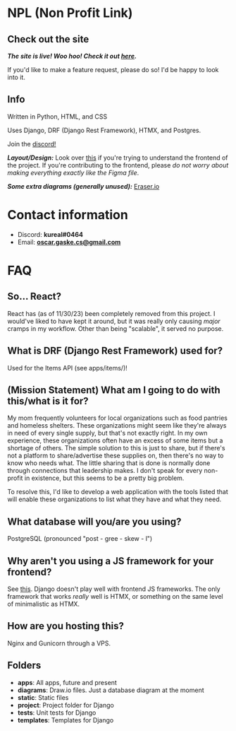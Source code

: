 # NPL (Non Profit Link)

## Check out the site

_**The site is live! Woo hoo! Check it out [here](https://nonprofitlink.org).**_

If you'd like to make a feature request, please do so! I'd be happy to look into it. 

## Info

Written in Python, HTML, and CSS

Uses Django, DRF (Django Rest Framework), HTMX, and Postgres.

Join the [discord!](https://discord.gg/smTmsCt69W)

**_Layout/Design:_** Look over [this](https://www.figma.com/file/pKaku2N7xVPbCGQb1p6LIJ/NPL?type=design&node-id=0-1&mode=design&t=mc7YWpRIbtvPRkHG-11) if you're trying to understand the frontend of the project. If you're contributing to the frontend, please _do not worry about making everything exactly like the Figma file_.

**_Some extra diagrams (generally unused):_** [Eraser.io](https://app.eraser.io/invite/CMPmi4yayzi3WI2kI1DS)

# Contact information

- Discord: **kureal#0464**
- Email: **oscar.gaske.cs@gmail.com**

# FAQ

## So... React?

React has (as of 11/30/23) been completely removed from this project. I would've liked to have kept it around, but it was really only causing _major_ cramps in my workflow. Other than being "scalable", it served no purpose.

## What is DRF (Django Rest Framework) used for?

Used for the Items API (see apps/items/)!

## (Mission Statement) What am I going to do with this/what is it for?

My mom frequently volunteers for local organizations such as food pantries and homeless shelters. These organizations might seem like they're always in need of every single supply, but that's not exactly right. In my own experience, these organizations often have an excess of some items but a shortage of others. The simple solution to this is just to share, but if there's not a platform to share/advertise these supplies on, then there's no way to know who needs what. The little sharing that is done is normally done through connections that leadership makes. I don't speak for every non-profit in existence, but this seems to be a pretty big problem.

To resolve this, I'd like to develop a web application with the tools listed that will enable these organizations to list what they have and what they need.

## What database will you/are you using?

PostgreSQL (pronounced "post - gree - skew - l")

## Why aren't you using a JS framework for your frontend?

See [this](#so-react). Django doesn't play well with frontend JS frameworks. The only framework that works _really_ well is HTMX, or something on the same level of minimalistic as HTMX.

## How are you hosting this?
Nginx and Gunicorn through a VPS. 

## Folders

- **apps**: All apps, future and present
- **diagrams**: Draw.io files. Just a database diagram at the moment
- **static**: Static files
- **project**: Project folder for Django
- **tests**: Unit tests for Django
- **templates**: Templates for Django
